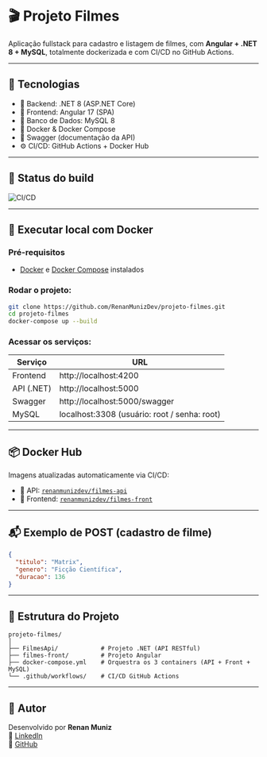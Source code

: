 # 🎬 Projeto Filmes

Aplicação fullstack para cadastro e listagem de filmes, com **Angular + .NET 8 + MySQL**, totalmente dockerizada e com CI/CD no GitHub Actions.

---

## 🚀 Tecnologias

- 🔧 Backend: .NET 8 (ASP.NET Core)
- 🎨 Frontend: Angular 17 (SPA)
- 🐬 Banco de Dados: MySQL 8
- 🐳 Docker & Docker Compose
- 🧪 Swagger (documentação da API)
- ⚙️ CI/CD: GitHub Actions + Docker Hub

---

## 🐙 Status do build

![CI/CD](https://github.com/RenanMunizDev/projeto-filmes/actions/workflows/ci-cd.yml/badge.svg)

---

## 🧪 Executar local com Docker

### Pré-requisitos

- [Docker](https://www.docker.com/) e [Docker Compose](https://docs.docker.com/compose/) instalados

### Rodar o projeto:

```bash
git clone https://github.com/RenanMunizDev/projeto-filmes.git
cd projeto-filmes
docker-compose up --build
```

### Acessar os serviços:

| Serviço     | URL                      |
|-------------|--------------------------|
| Frontend    | http://localhost:4200    |
| API (.NET)  | http://localhost:5000    |
| Swagger     | http://localhost:5000/swagger |
| MySQL       | localhost:3308 (usuário: root / senha: root) |

---

## 📦 Docker Hub

Imagens atualizadas automaticamente via CI/CD:

- 📁 API: [`renanmunizdev/filmes-api`](https://hub.docker.com/r/renanmunizdev/filmes-api)
- 🎨 Frontend: [`renanmunizdev/filmes-front`](https://hub.docker.com/r/renanmunizdev/filmes-front)

---

## 📬 Exemplo de POST (cadastro de filme)

```json
{
  "titulo": "Matrix",
  "genero": "Ficção Científica",
  "duracao": 136
}
```

---

## 📁 Estrutura do Projeto

```
projeto-filmes/
│
├── FilmesApi/            # Projeto .NET (API RESTful)
├── filmes-front/         # Projeto Angular
├── docker-compose.yml    # Orquestra os 3 containers (API + Front + MySQL)
└── .github/workflows/    # CI/CD GitHub Actions
```

---

## 📌 Autor

Desenvolvido por **Renan Muniz**  
🔗 [LinkedIn](https://www.linkedin.com/in/renanmunizdev)  
🐙 [GitHub](https://github.com/RenanMunizDev)